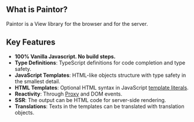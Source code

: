 ## What is Paintor?

Paintor is a View library for the browser and for the server.

## Key Features
- **100% Vanilla Javascript. No build steps.**
- **Type Definitions**: TypeScript definitions for code completion and type safety.
- **JavaScript Templates**: HTML-like objects structure with type safety in the smallest detail.
- **HTML Templates**: Optional HTML syntax in JavaScript [template literals](https://developer.mozilla.org/en-US/docs/Web/JavaScript/Reference/Template_literals).
- **Reactivity**: Through [Proxy](https://developer.mozilla.org/en-US/docs/Web/JavaScript/Reference/Global_Objects/Proxy)
  and DOM events.
- **SSR**: The output can be HTML code for server-side rendering.
- **Translations**: Texts in the templates can be translated with translation objects.
